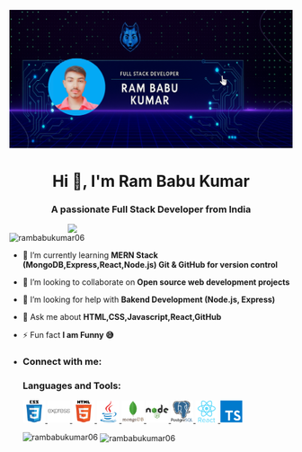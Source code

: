 ![logo](IMG_20250922_131511.png)
<h1 align="center">Hi 👋, I'm Ram Babu Kumar</h1>
<h3 align="center">A passionate Full Stack Developer from India</h3>
<img align="right" alt"coding" width="400" src="https://media.giphy.com/media/qgQUggAC3Pfv687qPC/giphy.gif">

<p align="left"> <img src="https://komarev.com/ghpvc/?username=rambabukumar06&label=Profile%20views&color=0e75b6&style=flat" alt="rambabukumar06" /> </p>

- 🌱 I’m currently learning **MERN Stack (MongoDB,Express,React,Node.js) Git & GitHub for version control**
- 👯 I’m looking to collaborate on **Open source web development projects**
- 🤝 I’m looking for help with **Bakend Development (Node.js, Express)**
- 💬 Ask me about **HTML,CSS,Javascript,React,GitHub**

- ⚡ Fun fact **I am Funny 😅**
- <h3 align="left">Connect with me:</h3><p align="left"></p><h3 align="left">Languages and Tools:</h3><p align="left"> <a href="https://www.w3schools.com/css/" target="_blank" rel="noreferrer"> <img src="https://raw.githubusercontent.com/devicons/devicon/master/icons/css3/css3-original-wordmark.svg" alt="css3" width="40" height="40"/> </a> <a href="https://expressjs.com" target="_blank" rel="noreferrer"> <img src="https://raw.githubusercontent.com/devicons/devicon/master/icons/express/express-original-wordmark.svg" alt="express" width="40" height="40"/> </a> <a href="https://www.w3.org/html/" target="_blank" rel="noreferrer"> <img src="https://raw.githubusercontent.com/devicons/devicon/master/icons/html5/html5-original-wordmark.svg" alt="html5" width="40" height="40"/> </a> <a href="https://www.java.com" target="_blank" rel="noreferrer"> <img src="https://raw.githubusercontent.com/devicons/devicon/master/icons/java/java-original.svg" alt="java" width="40" height="40"/> </a> <a href="https://www.mongodb.com/" target="_blank" rel="noreferrer"> <img src="https://raw.githubusercontent.com/devicons/devicon/master/icons/mongodb/mongodb-original-wordmark.svg" alt="mongodb" width="40" height="40"/> </a> <a href="https://nodejs.org" target="_blank" rel="noreferrer"> <img src="https://raw.githubusercontent.com/devicons/devicon/master/icons/nodejs/nodejs-original-wordmark.svg" alt="nodejs" width="40" height="40"/> </a> <a href="https://www.postgresql.org" target="_blank" rel="noreferrer"> <img src="https://raw.githubusercontent.com/devicons/devicon/master/icons/postgresql/postgresql-original-wordmark.svg" alt="postgresql" width="40" height="40"/> </a> <a href="https://reactjs.org/" target="_blank" rel="noreferrer"> <img src="https://raw.githubusercontent.com/devicons/devicon/master/icons/react/react-original-wordmark.svg" alt="react" width="40" height="40"/> </a> <a href="https://www.typescriptlang.org/" target="_blank" rel="noreferrer"> <img src="https://raw.githubusercontent.com/devicons/devicon/master/icons/typescript/typescript-original.svg" alt="typescript" width="40" height="40"/> </a> </p><p><img align="left" src="https://github-readme-stats.vercel.app/api/top-langs?username=rambabukumar06&show_icons=true&locale=en&layout=compact" alt="rambabukumar06" /></p><p>&nbsp;<img align="center" src="https://github-readme-stats.vercel.app/api?username=rambabukumar06&show_icons=true&locale=en" alt="rambabukumar06" /></p><p><img align="center" src="https://github-readme-streak-stats.herokuapp.com/?user=rambabukumar06&" alt="" /></p>

